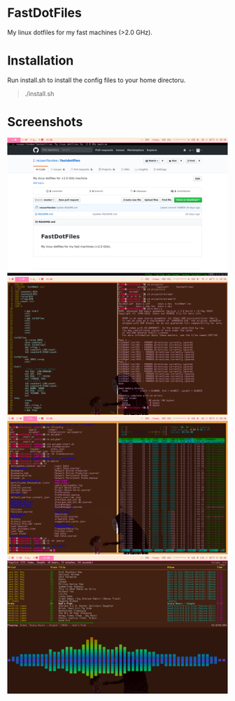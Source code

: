 # FastDotFiles
My linux dotfiles for my fast machines (>2.0 GHz).

# Installation
Run install.sh to install the config files to your home directoru.
>./install.sh

# Screenshots
![workspace1](screenshots/1.png "Workspace 1")
![workspace2](screenshots/2.png "Workspace 2")
![workspace3](screenshots/3.png "Workspace 3")
![workspace10](screenshots/10.png "Workspace 10")

